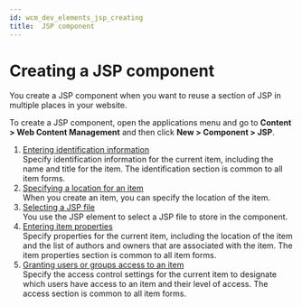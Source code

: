 ```yaml
---
id: wcm_dev_elements_jsp_creating
title:  JSP component
---
```


# Creating a JSP component


You create a JSP component when you want to reuse a section of JSP in multiple places in your website.

To create a JSP component, open the applications menu and go to **Content > Web Content Management** and then click **New > Component > JSP**.

1.  [Entering identification information](../../../content_management_artifacts/common/items_id.md)  
Specify identification information for the current item, including the name and title for the item. The identification section is common to all item forms.
2.  [Specifying a location for an item](../../../content_management_artifacts/common/items_location.md)  
When you create an item, you can specify the location of the item.
3.  [Selecting a JSP file](./wcm_dev_elements_jsp_props.md)  
You use the JSP element to select a JSP file to store in the component.
4.  [Entering item properties](../../../content_management_artifacts/common/items_props.md)  
Specify properties for the current item, including the location of the item and the list of authors and owners that are associated with the item. The item properties section is common to all item forms.
5.  [Granting users or groups access to an item](../../../content_management_artifacts/common/grant_access.md)  
Specify the access control settings for the current item to designate which users have access to an item and their level of access. The access section is common to all item forms.

